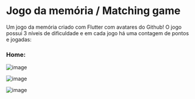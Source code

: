 # Jogo da memória / Matching game

Um jogo da memória criado com Flutter com avatares do Github! 
O jogo possui 3 níveis de dificuldade e em cada jogo há uma contagem de pontos e jogadas: 

### Home:

![image](https://user-images.githubusercontent.com/77711349/137750513-0bddedba-2708-4bfc-8c2b-75d8740b7742.png)

![image](https://user-images.githubusercontent.com/77711349/137750734-0c7fc2cc-8959-4686-a81b-ecb75de3ce39.png)

![image](https://user-images.githubusercontent.com/77711349/137750801-2fd4fd34-f5a5-4b41-a37f-450a485eecb9.png)



